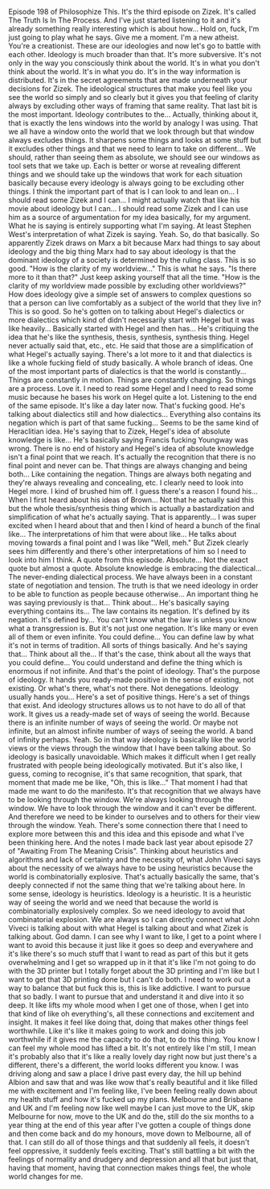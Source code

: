 Episode 198 of Philosophize This. It's the third episode on Zizek. It's called The Truth
Is In The Process. And I've just started listening to it and it's already something really interesting
which is about how... Hold on, fuck, I'm just going to play what he says. Give me a moment.
I'm a new atheist. You're a creationist. These are our ideologies and now let's go to battle
with each other. Ideology is much broader than that. It's more subversive. It's not
only in the way you consciously think about the world. It's in what you don't think about
the world. It's in what you do. It's in the way information is distributed. It's in the
secret agreements that are made underneath your decisions for Zizek. The ideological
structures that make you feel like you see the world so simply and so clearly but it
gives you that feeling of clarity always by excluding other ways of framing that same
reality. That last bit is the most important. Ideology contributes to the... Actually, thinking
about it, that is exactly the lens windows into the world by analogy I was using. That
we all have a window onto the world that we look through but that window always excludes
things. It sharpens some things and looks at some stuff but it excludes other things
and that we need to learn to take on different... We should, rather than seeing them as absolute,
we should see our windows as tool sets that we take up. Each is better or worse at revealing
different things and we should take up the windows that work for each situation basically
because every ideology is always going to be excluding other things. I think the important
part of that is I can look to and lean on... I should read some Zizek and I can... I might
actually watch that like his movie about ideology but I can... I should read some Zizek and
I can use him as a source of argumentation for my idea basically, for my argument. What
he is saying is entirely supporting what I'm saying. At least Stephen West's interpretation
of what Zizek is saying. Yeah. So, do that basically. So apparently Zizek draws on Marx
a bit because Marx had things to say about ideology and the big thing Marx had to say
about ideology is that the dominant ideology of a society is determined by the ruling class.
This is so good. "How is the clarity of my worldview..." This is what he says. "Is there
more to it than that?" Just keep asking yourself that all the time. "How is the clarity of
my worldview made possible by excluding other worldviews?" How does ideology give a simple
set of answers to complex questions so that a person can live comfortably as a subject
of the world that they live in? This is so good. So he's gotten on to talking about Hegel's
dialectics or more dialectics which kind of didn't necessarily start with Hegel but it
was like heavily... Basically started with Hegel and then has... He's critiquing the idea
that he's like the synthesis, thesis, synthesis, synthesis thing. Hegel never actually said
that, etc., etc. He said that those are a simplification of what Hegel's actually saying.
There's a lot more to it and that dialectics is like a whole fucking field of study basically.
A whole branch of ideas. One of the most important parts of dialectics is that the world is constantly...
Things are constantly in motion. Things are constantly changing. So things are a process.
Love it. I need to read some Hegel and I need to read some music because he bases his work
on Hegel quite a lot. Listening to the end of the same episode. It's like a day later
now. That's fucking good. He's talking about dialectics still and how dialectics... Everything
also contains its negation which is part of that same fucking... Seems to be the same
kind of Heraclitian idea. He's saying that to Zizek, Hegel's idea of absolute knowledge
is like... He's basically saying Francis fucking Youngway was wrong. There is no end of history
and Hegel's idea of absolute knowledge isn't a final point that we reach. It's actually
the recognition that there is no final point and never can be. That things are always changing
and being both... Like containing the negation. Things are always both negating and they're
always revealing and concealing, etc. I clearly need to look into Hegel more. I kind of brushed
him off. I guess there's a reason I found his... When I first heard about his ideas of Brown...
Not that he actually said this but the whole thesis/synthesis thing which is actually a
bastardization and simplification of what he's actually saying. That is apparently...
I was super excited when I heard about that and then I kind of heard a bunch of the final
like... The interpretations of him that were about like... He talks about moving towards
a final point and I was like "Well, meh." But Zizek clearly sees him differently and
there's other interpretations of him so I need to look into him I think. A quote from
this episode. Absolute... Not the exact quote but almost a quote. Absolute knowledge is
embracing the dialectical... The never-ending dialectical process. We have always been in
a constant state of negotiation and tension. The truth is that we need ideology in order
to be able to function as people because otherwise... An important thing he was saying previously
is that... Think about... He's basically saying everything contains its... The law contains
its negation. It's defined by its negation. It's defined by... You can't know what the
law is unless you know what a transgression is. But it's not just one negation. It's like
many or even all of them or even infinite. You could define... You can define law by
what it's not in terms of tradition. All sorts of things basically. And he's saying that...
Think about all the... If that's the case, think about all the ways that you could define...
You could understand and define the thing which is enormous if not infinite. And that's
the point of ideology. That's the purpose of ideology. It hands you ready-made positive
in the sense of existing, not existing. Or what's there, what's not there. Not denegations.
Ideology usually hands you... Here's a set of positive things. Here's a set of things
that exist. And ideology structures allows us to not have to do all of that work. It
gives us a ready-made set of ways of seeing the world. Because there is an infinite number
of ways of seeing the world. Or maybe not infinite, but an almost infinite number of
ways of seeing the world. A band of infinity perhaps. Yeah. So in that way ideology is
basically like the world views or the views through the window that I have been talking
about. So ideology is basically unavoidable. Which makes it difficult when I get really
frustrated with people being ideologically motivated. But it's also like, I guess, coming
to recognise, it's that same recognition, that spark, that moment that made me be like,
"Oh, this is like..." That moment I had that made me want to do the manifesto. It's that
recognition that we always have to be looking through the window. We're always looking through
the window. We have to look through the window and it can't ever be different. And therefore
we need to be kinder to ourselves and to others for their view through the window. Yeah. There's
some connection there that I need to explore more between this and this idea and this episode
and what I've been thinking here. And the notes I made back last year about episode
27 of "Awaiting From The Meaning Crisis". Thinking about heuristics and algorithms and
lack of certainty and the necessity of, what John Viveci says about the necessity of we
always have to be using heuristics because the world is combinatorially explosive. That's
actually basically the same, that's deeply connected if not the same thing that we're
talking about here. In some sense, ideology is heuristics. Ideology is a heuristic. It
is a heuristic way of seeing the world and we need that because the world is combinatorially
explosively complex. So we need ideology to avoid that combinatorial explosion. We are
always so I can directly connect what John Viveci is talking about with what Hegel is
talking about and what Zizek is talking about. God damn. I can see why I want to like, I
get to a point where I want to avoid this because it just like it goes so deep and everywhere
and it's like there's so much stuff that I want to read as part of this but it gets overwhelming
and I get so wrapped up in it that it's like I'm not going to do with the 3D printer but
I totally forget about the 3D printing and I'm like but I want to get that 3D printing
done but I can't do both. I need to work out a way to balance that but fuck this is,
this is like addictive. I want to pursue that so badly. I want to pursue that and understand
it and dive into it so deep. It like lifts my whole mood when I get one of those, when
I get into that kind of like oh everything's, all these connections and excitement and insight.
It makes it feel like doing that, doing that makes other things feel worthwhile. Like it's
like it makes going to work and doing this job worthwhile if it gives me the capacity
to do that, to do this thing. You know I can feel my whole mood has lifted a bit. It's
not entirely like I'm still, I mean it's probably also that it's like a really lovely
day right now but just there's a different, there's a different, the world looks different
you know. I was driving along and saw a place I drive past every day, the hill up behind
Albion and saw that and was like wow that's really beautiful and it like filled me with
excitement and I'm feeling like, I've been feeling really down about my health stuff
and how it's fucked up my plans. Melbourne and Brisbane and UK and I'm feeling now like
well maybe I can just move to the UK, skip Melbourne for now, move to the UK and do the,
still do the six months to a year thing at the end of this year after I've gotten a couple
of things done and then come back and do my honours, move down to Melbourne, all of that.
I can still do all of those things and that suddenly all feels, it doesn't feel oppressive,
it suddenly feels exciting. That's still battling a bit with the feelings of normality and drudgery
and depression and all that but just that, having that moment, having that connection
makes things feel, the whole world changes for me.
